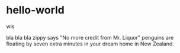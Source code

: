 # hello-world
wis

bla bla bla
zippy says "No more credit from Mr. Liquor"
penguins are floating by
seven extra minutes in your dream home in New Zealand.
